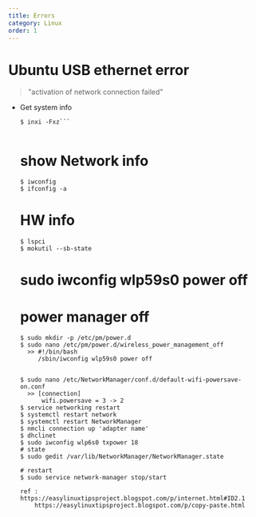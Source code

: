 ```yaml
---
title: Errors
category: Linux
order: 1
---
```



# Ubuntu USB ethernet error 
> "activation of network connection failed"
- Get system info
    ```
    $ inxi -Fxz```
    
    
    ```
    # show Network info
      $ iwconfig
      $ ifconfig -a

    # HW info
      $ lspci
      $ mokutil --sb-state

    # sudo iwconfig wlp59s0 power off



    # power manager off
      $ sudo mkdir -p /etc/pm/power.d
      $ sudo nano /etc/pm/power.d/wireless_power_management_off
        >> #!/bin/bash
           /sbin/iwconfig wlp59s0 power off


      $ sudo nano /etc/NetworkManager/conf.d/default-wifi-powersave-on.conf
        >> [connection]
            wifi.powersave = 3 -> 2
      $ service networking restart
      $ systemctl restart network
      $ systemctl restart NetworkManager
      $ nmcli connection up 'adapter name'
      $ dhclinet
      $ sudo iwconfig wlp6s0 txpower 18
      # state
      $ sudo gedit /var/lib/NetworkManager/NetworkManager.state

      # restart
      $ sudo service network-manager stop/start
    ```
  ref : https://easylinuxtipsproject.blogspot.com/p/internet.html#ID2.1
        https://easylinuxtipsproject.blogspot.com/p/copy-paste.html
